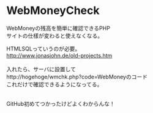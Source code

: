 WebMoneyCheck
=======

WebMoneyの残高を簡単に確認できるPHP<br>
サイトの仕樣が変わると使えなくなる。

HTMLSQLっていうのが必要。<br>
http://www.jonasjohn.de/old-projects.htm<br>
<br>
入れたら、サーバに設置して<br>
http://hogehoge/wmchk.php?code=WebMoneyのコード<br>
これだけで確認できるようになってる。<br>

<br>
GitHub初めてつかったけどよくわからんな！
